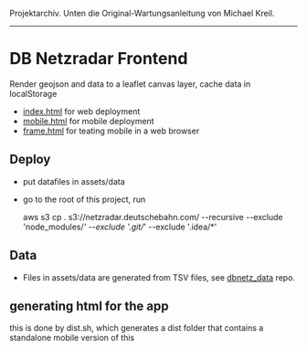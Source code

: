 Projektarchiv. Unten die Original-Wartungsanleitung von Michael Kreil. 


----------------------------------------------------------------- 

# DB Netzradar Frontend

Render geojson and data to a leaflet canvas layer, cache data in localStorage

* [index.html](./index.html) for web deployment
* [mobile.html](./mobile.html) for mobile deployment
* [frame.html](./frame.html) for teating mobile in a web browser


## Deploy
* put datafiles in assets/data
* go to the root of this project, run

    aws s3 cp . s3://netzradar.deutschebahn.com/ --recursive --exclude 'node_modules/*' --exclude '.git/*' --exclude '.idea/*'


## Data

* Files in assets/data are generated from TSV files, see [dbnetz_data](https://bitbucket.org/datenfreunde/dbnetz_data) repo.


## generating html for the app

this is done by dist.sh, which generates a dist folder that contains a standalone mobile version of this

